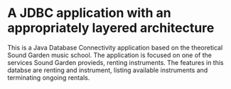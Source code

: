 # A JDBC application with an appropriately layered architecture

This is a Java Database Connectivity application based on the theoretical Sound Garden music school. The application is focused on one of the services Sound Garden provieds, renting instruments. The features in this databse are renting and instrument, listing available instruments and terminating ongoing rentals.
